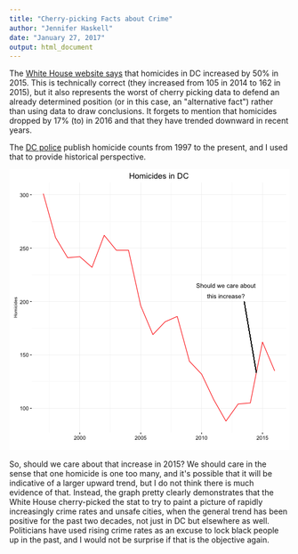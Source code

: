```yaml
---
title: "Cherry-picking Facts about Crime"
author: "Jennifer Haskell"
date: "January 27, 2017"
output: html_document
---
```




The [White House website says](https://www.whitehouse.gov/law-enforcement-community) that homicides in DC increased by 50% in 2015. This is technically correct (they increased from 105 in 2014 to 162 in 2015), but it also represents the worst of cherry picking data to defend an already determined position (or in this case, an "alternative fact") rather than using data to draw conclusions. It forgets to mention that homicides dropped by 17% (to) in 2016 and that they have trended downward in recent years.

The [DC police](https://mpdc.dc.gov/page/district-crime-data-glance) publish homicide counts from 1997 to the present, and I used that to provide historical perspective. 


![plot of chunk historicalHomicides](/figure/source/cherry_picking_crime/historicalHomicides-1.png)

So, should we care about that increase in 2015? We should care in the sense that one homicide is one too many, and it's possible that it will be indicative of a larger upward trend, but I do not think there is much evidence of that. Instead, the graph pretty clearly demonstrates that the White House cherry-picked the stat to try to paint a picture of rapidly increasingly crime rates and unsafe cities, when the general trend has been positive for the past two decades, not just in DC but elsewhere as well. Politicians have used rising crime rates as an excuse to lock black people up in the past, and I would not be surprise if that is the objective again. 
